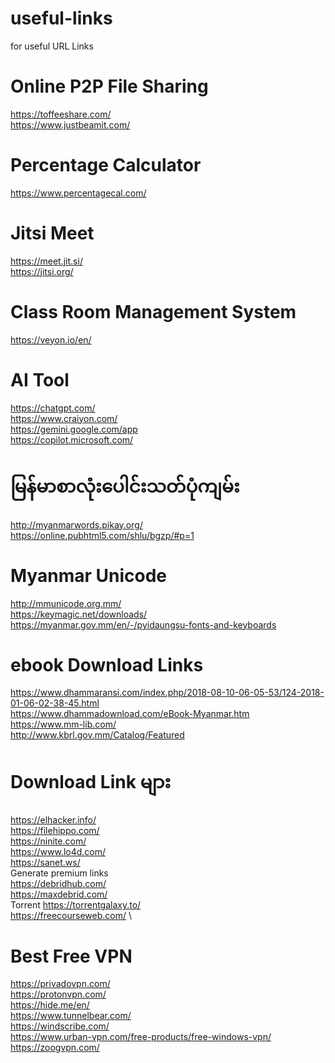 # useful-links
for useful URL Links

# Online P2P File Sharing
https://toffeeshare.com/ \
https://www.justbeamit.com/

# Percentage Calculator
https://www.percentagecal.com/

# Jitsi Meet
https://meet.jit.si/ \
https://jitsi.org/

# Class Room Management System
https://veyon.io/en/

# AI Tool
https://chatgpt.com/ \
https://www.craiyon.com/ \
https://gemini.google.com/app \
https://copilot.microsoft.com/

# မြန်မာစာလုံးပေါင်းသတ်ပုံကျမ်း
http://myanmarwords.pikay.org/ \
https://online.pubhtml5.com/shlu/bgzp/#p=1

# Myanmar Unicode
http://mmunicode.org.mm/ \
https://keymagic.net/downloads/ \
https://myanmar.gov.mm/en/-/pyidaungsu-fonts-and-keyboards

# ebook Download Links
https://www.dhammaransi.com/index.php/2018-08-10-06-05-53/124-2018-01-06-02-38-45.html \
https://www.dhammadownload.com/eBook-Myanmar.htm \
https://www.mm-lib.com/ \
http://www.kbrl.gov.mm/Catalog/Featured

# Download Link များ
https://elhacker.info/ \
https://filehippo.com/ \
https://ninite.com/ \
https://www.lo4d.com/ \
https://sanet.ws/ \
Generate premium links \
https://debridhub.com/ \
https://maxdebrid.com/ \
Torrent
https://torrentgalaxy.to/ \
https://freecourseweb.com/ \



# Best Free VPN
https://privadovpn.com/ \
https://protonvpn.com/ \
https://hide.me/en/ \
https://www.tunnelbear.com/ \
https://windscribe.com/ \
https://www.urban-vpn.com/free-products/free-windows-vpn/ \
https://zoogvpn.com/ 


